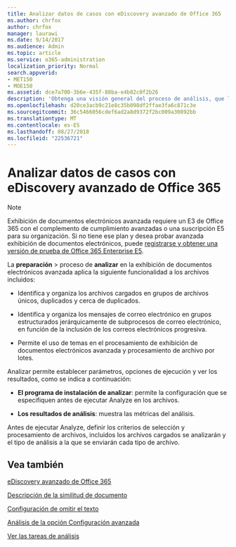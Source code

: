 ```yaml
---
title: Analizar datos de casos con eDiscovery avanzado de Office 365
ms.author: chrfox
author: chrfox
manager: laurawi
ms.date: 9/14/2017
ms.audience: Admin
ms.topic: article
ms.service: o365-administration
localization_priority: Normal
search.appverid:
- MET150
- MOE150
ms.assetid: dce7a700-3b6e-435f-88ba-e4b82c0f2b26
description: 'Obtenga una visión general del proceso de análisis, que le permite establecer los parámetros, opciones de ejecución y ver los resultados, en la exhibición de documentos electrónicos avanzada de Office 365. '
ms.openlocfilehash: d20ce3acb9c21e8c35b098df2ffae3fa6c871c3e
ms.sourcegitcommit: 36c5466056cdef6ad2a8d9372f2bc009a30892bb
ms.translationtype: MT
ms.contentlocale: es-ES
ms.lasthandoff: 08/27/2018
ms.locfileid: "22536721"
---
```

# <a name="analyze-case-data-with-office-365-advanced-ediscovery"></a>Analizar datos de casos con eDiscovery avanzado de Office 365

> [!NOTE]
> Exhibición de documentos electrónicos avanzada requiere un E3 de Office 365 con el complemento de cumplimiento avanzadas o una suscripción E5 para su organización. Si no tiene ese plan y desea probar avanzada exhibición de documentos electrónicos, puede [registrarse y obtener una versión de prueba de Office 365 Enterprise E5](https://go.microsoft.com/fwlink/p/?LinkID=698279). 
  
La **preparación** \> proceso de **analizar** en la exhibición de documentos electrónicos avanzada aplica la siguiente funcionalidad a los archivos incluidos: 
  
- Identifica y organiza los archivos cargados en grupos de archivos únicos, duplicados y cerca de duplicados.
    
- Identifica y organiza los mensajes de correo electrónico en grupos estructurados jerárquicamente de subprocesos de correo electrónico, en función de la inclusión de los correos electrónicos progresiva.
    
- Permite el uso de temas en el procesamiento de exhibición de documentos electrónicos avanzada y procesamiento de archivo por lotes.
    
 Analizar permite establecer parámetros, opciones de ejecución y ver los resultados, como se indica a continuación: 
  
- **El programa de instalación de analizar**: permite la configuración que se especifiquen antes de ejecutar Analyze en los archivos.
    
- **Los resultados de análisis**: muestra las métricas del análisis. 
    
Antes de ejecutar Analyze, definir los criterios de selección y procesamiento de archivos, incluidos los archivos cargados se analizarán y el tipo de análisis a la que se enviarán cada tipo de archivo. 
  
## <a name="see-also"></a>Vea también

[eDiscovery avanzado de Office 365](office-365-advanced-ediscovery.md)
  
[Descripción de la similitud de documento](understand-document-similarity-in-advanced-ediscovery.md)
  
[Configuración de omitir el texto](set-ignore-text-in-advanced-ediscovery.md)
  
[Análisis de la opción Configuración avanzada](set-analyze-advanced-settings-in-advanced-ediscovery.md)
  
[Ver las tareas de análisis](view-analyze-results-in-advanced-ediscovery.md)

